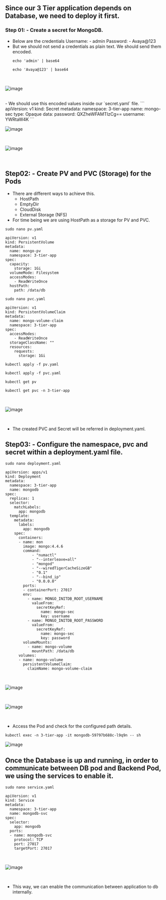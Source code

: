 ## Since our 3 Tier application depends on Database, we need to deploy it first.
### Step 01: - Create a secret for MongoDB.
- Below are the credentials
  Username: - admin
  Password: - Avaya@123
- But we should not send a credentials as plain text. We should send them encoded.
  ```
  echo 'admin' | base64
  ```
  ```
  echo 'Avaya@123' | base64
  ``` 
<br>

![image](https://github.com/user-attachments/assets/9de62719-b303-466b-86ca-eb6458c4914c)

<br>
- We should use this encoded values inside our `secret.yaml` file.
```
apiVersion: v1
kind: Secret
metadata:
  namespace: 3-tier-app
  name: mongo-sec
type: Opaque
data:
  password: QXZheWFAMTIzCg==
  username: YWRtaW4K
```

<br>

![image](https://github.com/user-attachments/assets/59a26726-80f1-426e-9ab6-bc10caae60b5)

<br>

![image](https://github.com/user-attachments/assets/ff52d479-ab54-4029-8fbc-f32a5fc4f259)

<br>

## Step02: - Create PV and PVC (Storage) for the Pods
- There are different ways to achieve this.
  - HostPath
  - EmptyDir
  - CloudDisk
  - External Storage (NFS)
- For time being we are using HostPath as a storage for PV and PVC.

```
sudo nano pv.yaml
```

```
apiVersion: v1
kind: PersistentVolume
metadata:
  name: mongo-pv
  namespace: 3-tier-app
spec:
  capacity: 
    storage: 1Gi
  volumeMode: Filesystem
  accessModes:
    - ReadWriteOnce
  hostPath:
    path: /data/db
```

```
sudo nano pvc.yaml
```

```
apiVersion: v1
kind: PersistentVolumeClaim
metadata:
  name: mongo-volume-claim
  namespace: 3-tier-app
spec: 
  accessModes:  
    - ReadWriteOnce
  storageClassName: ""
  resources:
    requests:
      storage: 1Gi
```

```
kubectl apply -f pv.yaml
```
```
kubectl apply -f pvc.yaml
```
```
kubectl get pv
```
```
kubectl get pvc -n 3-tier-app
```

<br>

![image](https://github.com/user-attachments/assets/54a55970-8587-4fea-9738-8f73127728eb)

<br>

- The created PVC and Secret will be referred in deployment.yaml.

## Step03: - Configure the namespace, pvc and secret within a deployment.yaml file.
```
sudo nano deployment.yaml
```

```
apiVersion: apps/v1
kind: Deployment
metadata: 
  namespace: 3-tier-app
  name: mongodb
spec: 
  replicas: 1
  selector:
    matchLabels:
      app: mongodb
  template:
    metadata:
      labels: 
        app: mongodb
    spec: 
      containers:
      - name: mon
        image: mongo:4.4.6
        command:
            - "numactl"
            - "--interleave=all"
            - "mongod"
            - "--wiredTigerCacheSizeGB"
            - "0.1"
            - "--bind_ip"
            - "0.0.0.0"
        ports:
        - containerPort: 27017
        env: 
          - name: MONGO_INITDB_ROOT_USERNAME
            valueFrom:
              secretKeyRef:
                name: mongo-sec
                key: username
          - name: MONGO_INITDB_ROOT_PASSWORD
            valueFrom:
              secretKeyRef:
                name: mongo-sec
                key: password
        volumeMounts:
          - name: mongo-volume
            mountPath: /data/db
      volumes: 
      - name: mongo-volume
        persistentVolumeClaim:
          claimName: mongo-volume-claim
```

<br>

![image](https://github.com/user-attachments/assets/ec037d5d-2b63-4226-8c36-a813675950cc)

<br>

![image](https://github.com/user-attachments/assets/88229a06-ae4b-40d7-a139-d61fc9d8c723)

<br>

- Access the Pod and check for the configured path details.
```
kubectl exec -n 3-tier-app -it mongodb-59797b688c-l9q9n -- sh
```

![image](https://github.com/user-attachments/assets/830d694a-e1fc-41c0-9faa-9fbd1466ea81)

## Once the Database is up and running, in order to communicate between DB pod and Backend Pod, we using the services to enable it.
```
sudo nano service.yaml
```
```
apiVersion: v1
kind: Service
metadata:
  namespace: 3-tier-app
  name: mongodb-svc
spec:
  selector:
    app: mongodb
  ports:
  - name: mongodb-svc
    protocol: TCP
    port: 27017
    targetPort: 27017
```
<br>

![image](https://github.com/user-attachments/assets/45578853-aa15-446d-a1ee-556a12ab725e)

<br>

- This way, we can enable the communication between application to db internally.

